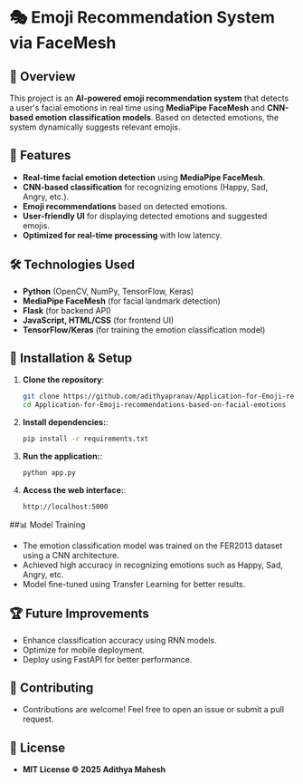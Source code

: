 # 🎭 Emoji Recommendation System via FaceMesh

## 📌 Overview
This project is an **AI-powered emoji recommendation system** that detects a user's facial emotions in real time using **MediaPipe FaceMesh** and **CNN-based emotion classification models**. Based on detected emotions, the system dynamically suggests relevant emojis.

## 🚀 Features
- **Real-time facial emotion detection** using **MediaPipe FaceMesh**.
- **CNN-based classification** for recognizing emotions (Happy, Sad, Angry, etc.).
- **Emoji recommendations** based on detected emotions.
- **User-friendly UI** for displaying detected emotions and suggested emojis.
- **Optimized for real-time processing** with low latency.

## 🛠️ Technologies Used
- **Python** (OpenCV, NumPy, TensorFlow, Keras)
- **MediaPipe FaceMesh** (for facial landmark detection)
- **Flask** (for backend API)
- **JavaScript, HTML/CSS** (for frontend UI)
- **TensorFlow/Keras** (for training the emotion classification model)

## 🔧 Installation & Setup
1. **Clone the repository**:
   ```sh
   git clone https://github.com/adithyapranav/Application-for-Emoji-recommendations-based-on-facial-emotions.git
   cd Application-for-Emoji-recommendations-based-on-facial-emotions
2. **Install dependencies:**:
   ```sh
   pip install -r requirements.txt
3. **Run the application:**:
   ```sh
   python app.py
4. **Access the web interface:**:
   ```sh
   http://localhost:5000

##📊 Model Training
- The emotion classification model was trained on the FER2013 dataset using a CNN architecture.
- Achieved high accuracy in recognizing emotions such as Happy, Sad, Angry, etc.
- Model fine-tuned using Transfer Learning for better results.

## 🏆 Future Improvements
- Enhance classification accuracy using RNN models.
- Optimize for mobile deployment.
- Deploy using FastAPI for better performance.

## 🤝 Contributing

- Contributions are welcome! Feel free to open an issue or submit a pull request.

## 📜 License

- **MIT License © 2025 Adithya Mahesh**

